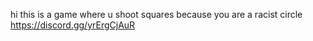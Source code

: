 hi this is a game where u shoot squares because you are a racist circle
https://discord.gg/yrErgCjAuR
